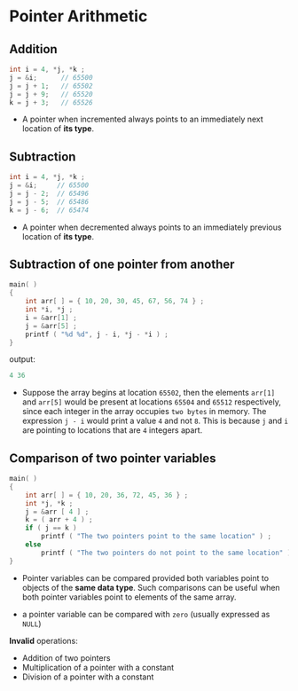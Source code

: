 # Pointer Arithmetic

## Addition
```c
int i = 4, *j, *k ;
j = &i;      // 65500
j = j + 1;   // 65502
j = j + 9;   // 65520
k = j + 3;   // 65526
```

- A pointer when incremented always points to an immediately next location of **its type**.

## Subtraction
```c
int i = 4, *j, *k ;
j = &i;     // 65500
j = j - 2;  // 65496
j = j - 5;  // 65486
k = j - 6;  // 65474
```

- A pointer when decremented always points to an immediately previous location of **its type**.



## Subtraction of one pointer from another
```c
main( )
{
    int arr[ ] = { 10, 20, 30, 45, 67, 56, 74 } ;
    int *i, *j ;
    i = &arr[1] ;
    j = &arr[5] ;
    printf ( "%d %d", j - i, *j - *i ) ;
}
```


output:
```c
4 36
```

- Suppose the array begins at location `65502`, then the elements `arr[1]` and `arr[5]` would be present at locations `65504` and `65512` respectively, since each integer in the array occupies `two bytes` in memory. The expression `j - i` would print a value `4` and not `8`. This is because `j` and `i` are pointing to locations that are `4` integers apart.


## Comparison of two pointer variables
```c
main( )
{
    int arr[ ] = { 10, 20, 36, 72, 45, 36 } ;
    int *j, *k ;
    j = &arr [ 4 ] ;
    k = ( arr + 4 ) ;
    if ( j == k )
        printf ( "The two pointers point to the same location" ) ;
    else
        printf ( "The two pointers do not point to the same location" ) ;
}
```

- Pointer variables can be compared provided both variables point to objects of the **same data type**. Such comparisons can be useful when both pointer variables point to elements of the same array.

- a pointer variable can be compared with `zero` (usually expressed as `NULL`)

**Invalid** operations:
- Addition of two pointers
- Multiplication of a pointer with a constant
- Division of a pointer with a constant

